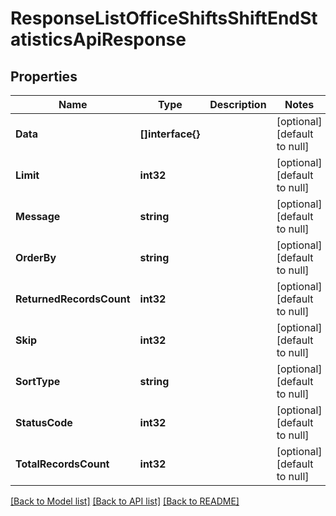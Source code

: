 # ResponseListOfficeShiftsShiftEndStatisticsApiResponse

## Properties
Name | Type | Description | Notes
------------ | ------------- | ------------- | -------------
**Data** | **[]interface{}** |  | [optional] [default to null]
**Limit** | **int32** |  | [optional] [default to null]
**Message** | **string** |  | [optional] [default to null]
**OrderBy** | **string** |  | [optional] [default to null]
**ReturnedRecordsCount** | **int32** |  | [optional] [default to null]
**Skip** | **int32** |  | [optional] [default to null]
**SortType** | **string** |  | [optional] [default to null]
**StatusCode** | **int32** |  | [optional] [default to null]
**TotalRecordsCount** | **int32** |  | [optional] [default to null]

[[Back to Model list]](../README.md#documentation-for-models) [[Back to API list]](../README.md#documentation-for-api-endpoints) [[Back to README]](../README.md)


